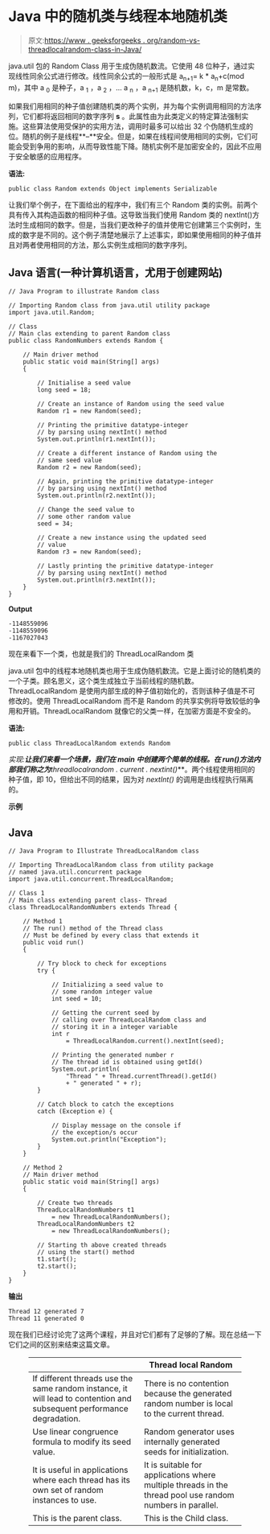 # Java 中的随机类与线程本地随机类

> 原文:[https://www . geeksforgeeks . org/random-vs-threadlocalrandom-class-in-Java/](https://www.geeksforgeeks.org/random-vs-threadlocalrandom-classes-in-java/)

java.util 包的 Random Class 用于生成伪随机数流。它使用 48 位种子，通过实现线性同余公式进行修改。线性同余公式的一般形式是 a<sub>n+1</sub>= k * a<sub>n</sub>+c(mod m)，其中 a <sub>0</sub> 是种子，a <sub>1</sub> ，a <sub>2</sub> ，… a <sub>n</sub> ，a <sub>n+1</sub> 是随机数，k，c，m 是常数。

如果我们用相同的种子值创建随机类的两个实例，并为每个实例调用相同的方法序列，它们都将返回相同的数字序列 **s** 。此属性由为此类定义的特定算法强制实施。这些算法使用受保护的实用方法，调用时最多可以给出 32 个伪随机生成的位。随机的例子是线程**–**安全。但是，如果在线程间使用相同的实例，它们可能会受到争用的影响，从而导致性能下降。随机实例不是加密安全的，因此不应用于安全敏感的应用程序。

**语法:**

```
public class Random extends Object implements Serializable
```

让我们举个例子，在下面给出的程序中，我们有三个 Random 类的实例。前两个具有传入其构造函数的相同种子值。这导致当我们使用 Random 类的 nextInt()方法时生成相同的数字。但是，当我们更改种子的值并使用它创建第三个实例时，生成的数字是不同的。这个例子清楚地展示了上述事实，即如果使用相同的种子值并且对两者使用相同的方法，那么实例生成相同的数字序列。

## Java 语言(一种计算机语言，尤用于创建网站)

```
// Java Program to illustrate Random class

// Importing Random class from java.util utility package
import java.util.Random;

// Class
// Main clas extending to parent Random class
public class RandomNumbers extends Random {

    // Main driver method
    public static void main(String[] args)
    {

        // Initialise a seed value
        long seed = 18;

        // Create an instance of Random using the seed value
        Random r1 = new Random(seed);

        // Printing the primitive datatype-integer
        // by parsing using nextInt() method
        System.out.println(r1.nextInt());

        // Create a different instance of Random using the
        // same seed value
        Random r2 = new Random(seed);

        // Again, printing the primitive datatype-integer
        // by parsing using nextInt() method
        System.out.println(r2.nextInt());

        // Change the seed value to
        // some other random value
        seed = 34;

        // Create a new instance using the updated seed
        // value
        Random r3 = new Random(seed);

        // Lastly printing the primitive datatype-integer
        // by parsing using nextInt() method
        System.out.println(r3.nextInt());
    }
}
```

**Output**

```
-1148559096
-1148559096
-1167027043
```

现在来看下一个类，也就是我们的 ThreadLocalRandom 类

java.util 包中的线程本地随机类也用于生成伪随机数流。它是上面讨论的随机类的一个子类。顾名思义，这个类生成独立于当前线程的随机数。ThreadLocalRandom 是使用内部生成的种子值初始化的，否则该种子值是不可修改的。使用 ThreadLocalRandom 而不是 Random 的共享实例将导致较低的争用和开销。ThreadLocalRandom 就像它的父类一样，在加密方面是不安全的。

**语法:**

```
public class ThreadLocalRandom extends Random 
```

**实现:**让我们来看一个场景，我们在 main 中创建两个简单的线程。在 run()方法内部我们称之为***threadlocalrandom . current . nextint()***。两个线程使用相同的种子值，即 10，但给出不同的结果，因为对 *nextInt()* 的调用是由线程执行隔离的。

**示例**

## Java

```
// Java Program to Illustrate ThreadLocalRandom class

// Importing ThreadLocalRandom class from utility package
// named java.util.concurrent package
import java.util.concurrent.ThreadLocalRandom;

// Class 1
// Main class extending parent class- Thread
class ThreadLocalRandomNumbers extends Thread {

    // Method 1
    // The run() method of the Thread class
    // Must be defined by every class that extends it
    public void run()
    {

        // Try block to check for exceptions
        try {

            // Initializing a seed value to
            // some random integer value
            int seed = 10;

            // Getting the current seed by
            // calling over ThreadLocalRandom class and
            // storing it in a integer variable
            int r
                = ThreadLocalRandom.current().nextInt(seed);

            // Printing the generated number r
            // The thread id is obtained using getId()
            System.out.println(
                "Thread " + Thread.currentThread().getId()
                + " generated " + r);
        }

        // Catch block to catch the exceptions
        catch (Exception e) {

            // Display message on the console if
            // the exception/s occur
            System.out.println("Exception");
        }
    }

    // Method 2
    // Main driver method
    public static void main(String[] args)
    {

        // Create two threads
        ThreadLocalRandomNumbers t1
            = new ThreadLocalRandomNumbers();
        ThreadLocalRandomNumbers t2
            = new ThreadLocalRandomNumbers();

        // Starting th above created threads
        // using the start() method
        t1.start();
        t2.start();
    }
}
```

**输出**

```
Thread 12 generated 7
Thread 11 generated 0
```

现在我们已经讨论完了这两个课程，并且对它们都有了足够的了解。现在总结一下它们之间的区别来结束这篇文章。

<figure class="table">

|  | **Thread local Random** |
| --- | --- |
| If different threads use the same random instance, it will lead to contention and subsequent performance degradation. | There is no contention because the generated random number is local to the current thread. |
| Use linear congruence formula to modify its seed value. | Random generator uses internally generated seeds for initialization. |
| It is useful in applications where each thread has its own set of random instances to use. | It is suitable for applications where multiple threads in the thread pool use random numbers in parallel. |
| This is the parent class. | This is the Child class. |

</figure>